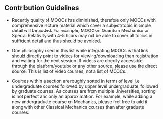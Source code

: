 ## Contribution Guidelines

- Recently quality of MOOCs has diminished, therefore only MOOCs with comprehensive lecture material which cover a subject/topic in ample detail will be added. For example, MOOC on Quantum Mechanics or Special Relativity with 4-5 hours may not be able to cover all topics in sufficient detail and thus should be avoided.

- One philosophy used in this list while integrating MOOCs is that link should directly point to videos for viewing/downloading than registration and waiting for the next session. If videos are directly accessible through the platform/youtube or any other source, please use the direct source. This is list of video courses, not a list of MOOCs.

- Courses within a section are roughly sorted in terms of level i.e. undergraduate courses followed by upper level undergraduate, followed by graduate courses. As courses are from multiple Universities, sorting is not perfect and only an approximation. For example, while adding a new undergraduate course on Mechanics, please feel free to add it along with other Classical Mechanics courses than after graduate courses.

